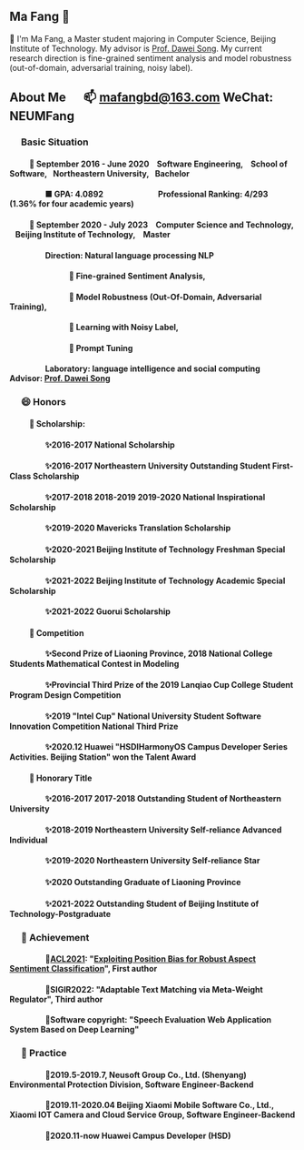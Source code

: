## Ma Fang 🤔

🔭 I'm Ma Fang, a Master student majoring in Computer Science, Beijing Institute of Technology. My advisor is [Prof. Dawei Song](https://cs.bit.edu.cn/szdw/jsml/js/sdw/index.htm).  My current research direction is
fine-grained sentiment analysis and model robustness (out-of-domain, adversarial training, noisy label).
## About Me &emsp;  📫 mafangbd@163.com  WeChat: NEUMFang
  ### &emsp; Basic Situation
   #### &emsp; &emsp;  🌱 September 2016 - June 2020 &ensp;  Software Engineering, &ensp;  School of Software,&ensp;  Northeastern University,&ensp;  Bachelor 
   #### &emsp; &emsp;&emsp;&emsp;   ■ GPA: 4.0892     &emsp; &emsp;  &emsp; &emsp; &emsp; &nbsp;     Professional Ranking: 4/293 (1.36% for four academic years)
   
   #### &emsp; &emsp; 🌱 September 2020 - July 2023 &ensp;  Computer Science and Technology, &ensp;  Beijing Institute of Technology, &ensp; Master
   #### &emsp; &emsp;&emsp;&emsp; Direction: Natural language processing NLP
   #### &emsp; &emsp;&emsp;&emsp;&emsp;&emsp;&emsp; 🤔 Fine-grained Sentiment Analysis, 
   #### &emsp; &emsp;&emsp;&emsp;&emsp;&emsp;&emsp; 🤔 Model Robustness (Out-Of-Domain, Adversarial Training), 
   #### &emsp; &emsp;&emsp;&emsp;&emsp;&emsp;&emsp; 🤔 Learning with Noisy Label, 
   #### &emsp; &emsp;&emsp;&emsp;&emsp;&emsp;&emsp; 🤔 Prompt Tuning
   #### &emsp; &emsp;&emsp;&emsp; Laboratory: language intelligence and social computing   &ensp;  Advisor: [Prof. Dawei Song](https://cs.bit.edu.cn/szdw/jsml/js/sdw/index.htm)
  
  ### &emsp; 😄 Honors 
  #### &emsp; &emsp; 🌱  Scholarship:
  #### &emsp; &emsp;&emsp;&emsp; ✨2016-2017 National Scholarship 
  #### &emsp; &emsp;&emsp;&emsp; ✨2016-2017 Northeastern University Outstanding Student First-Class Scholarship
  #### &emsp; &emsp;&emsp;&emsp; ✨2017-2018 2018-2019 2019-2020 National Inspirational Scholarship
  #### &emsp; &emsp;&emsp;&emsp; ✨2019-2020 Mavericks Translation Scholarship
  #### &emsp; &emsp;&emsp;&emsp; ✨2020-2021 Beijing Institute of Technology Freshman Special Scholarship
  #### &emsp; &emsp;&emsp;&emsp; ✨2021-2022 Beijing Institute of Technology Academic Special Scholarship
  #### &emsp; &emsp;&emsp;&emsp; ✨2021-2022 Guorui Scholarship
 
  #### &emsp; &emsp; 🌱  Competition
  #### &emsp; &emsp;&emsp;&emsp; ✨Second Prize of Liaoning Province, 2018 National College Students Mathematical Contest in Modeling
  #### &emsp; &emsp;&emsp;&emsp; ✨Provincial Third Prize of the 2019 Lanqiao Cup College Student Program Design Competition
  #### &emsp; &emsp;&emsp;&emsp; ✨2019 "Intel Cup" National University Student Software Innovation Competition National Third Prize
  #### &emsp; &emsp;&emsp;&emsp; ✨2020.12 Huawei "HSDIHarmonyOS Campus Developer Series Activities. Beijing Station" won the Talent Award
  #### &emsp; &emsp; 🌱  Honorary Title
  #### &emsp; &emsp;&emsp;&emsp;   ✨2016-2017  2017-2018  Outstanding Student of Northeastern University 
  #### &emsp; &emsp;&emsp;&emsp;   ✨2018-2019 Northeastern University Self-reliance Advanced Individual
  #### &emsp; &emsp;&emsp;&emsp;   ✨2019-2020 Northeastern University Self-reliance Star
  #### &emsp; &emsp;&emsp;&emsp;   ✨2020 Outstanding Graduate of Liaoning Province
  #### &emsp; &emsp;&emsp;&emsp;   ✨2021-2022 Outstanding Student of Beijing Institute of Technology-Postgraduate

### &emsp; 🤔 Achievement
#### &emsp; &emsp;&emsp;&emsp; 🌱[ACL2021](https://2021.aclweb.org/): "[Exploiting Position Bias for Robust Aspect Sentiment Classification](https://arxiv.org/abs/2105.14210)", First author  
#### &emsp; &emsp;&emsp;&emsp; 🌱SIGIR2022: "Adaptable Text Matching via Meta-Weight Regulator", Third author  

#### &emsp; &emsp;&emsp;&emsp; 🌱Software copyright: "Speech Evaluation Web Application System Based on Deep Learning"

### &emsp; 🤔 Practice
#### &emsp; &emsp;&emsp;&emsp; 🔭2019.5-2019.7, Neusoft Group Co., Ltd. (Shenyang) Environmental Protection Division, Software Engineer-Backend
#### &emsp; &emsp;&emsp;&emsp; 🔭2019.11-2020.04 Beijing Xiaomi Mobile Software Co., Ltd., Xiaomi IOT Camera and Cloud Service Group, Software Engineer-Backend
#### &emsp; &emsp;&emsp;&emsp; 🔭2020.11-now Huawei Campus Developer (HSD)


    

<!--
**BD-MF/BD-MF** is a ✨ _special_ ✨ repository because its `README.md` (this file) appears on your GitHub profile.

Here are some ideas to get you started:

- 🔭 I’m currently working on ...
- 🌱 I’m currently learning ...
- 👯 I’m looking to collaborate on ...
- 🤔 I’m looking for help with ...
- 💬 Ask me about ...
- 📫 How to reach me: ...
- 😄 Pronouns: ...
- ⚡ Fun fact: ...
- 👋
-->
